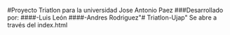 #Proyecto Triatlon para la universidad Jose Antonio Paez
###Desarrollado por:
####-Luis León
####-Andres Rodriguez"# Triatlon-Ujap" 
Se abre a través del index.html
